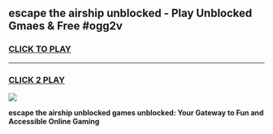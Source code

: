 
## escape the airship unblocked - Play Unblocked Gmaes & Free #ogg2v
<h3>
<a href="https://news.freeplayer.one?title=escape_the_airship_unblocked&ref=24F">CLICK TO PLAY</a></h3>
<hr>

<h3>
<a href="https://news.freeplayer.one?title=escape_the_airship_unblocked&ref=24F">CLICK 2 PLAY</a>
  
</h3>

<a href="https://news.freeplayer.one?title=escape_the_airship_unblocked&ref=24F/"><img src="https://clearcache.store/games.png"></a>


**escape the airship unblocked games unblocked: Your Gateway to Fun and Accessible Online Gaming**
